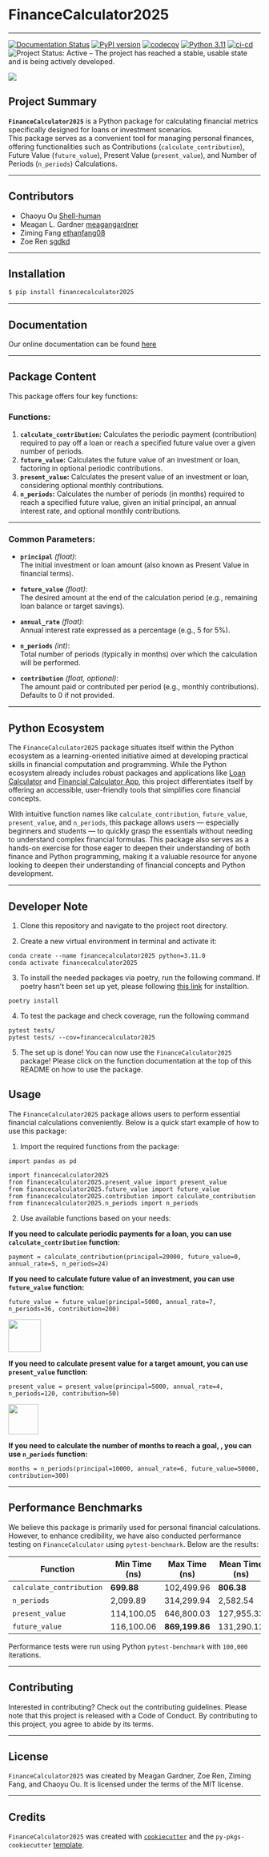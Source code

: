 # **FinanceCalculator2025**

------------------------------------------------------------------------
[![Documentation Status](https://readthedocs.org/projects/financecalculator/badge/?version=latest)](https://financecalculator.readthedocs.io/en/latest/?badge=latest)
[![PyPI version](https://img.shields.io/pypi/v/financecalculator2025.svg)](https://pypi.org/project/financecalculator2025/)
[![codecov](https://codecov.io/gh/UBC-MDS/FinanceCalculator2025/graph/badge.svg?token=n9iRr2joRS)](https://codecov.io/gh/UBC-MDS/FinanceCalculator2025)
[![Python 3.11](https://img.shields.io/badge/python-3.11-blue.svg)](https://www.python.org/downloads/release/python-360/)
[![ci-cd](https://github.com/UBC-MDS/financecalculator2025/actions/workflows/ci-cd.yml/badge.svg)](https://github.com/UBC-MDS/financecalculator2025/actions/workflows/ci-cd.yml)
![Project Status: Active – The project has reached a stable, usable state and is being actively developed.](https://www.repostatus.org/badges/latest/active.svg)

<img src="https://github.com/UBC-MDS/FinanceCalculator2025/blob/main/img/finance-calculator-200px.png?raw=true">

## Project Summary

**`FinanceCalculator2025`** is a Python package for calculating financial metrics specifically designed for loans or investment scenarios.\
This package serves as a convenient tool for managing personal finances, offering functionalities such as Contributions (`calculate_contribution`), Future Value (`future_value`), Present Value (`present_value`), and Number of Periods (`n_periods`) Calculations.

------------------------------------------------------------------------

## Contributors

-   Chaoyu Ou [Shell-human](https://github.com/Shell-human)
-   Meagan L. Gardner [meagangardner](https://github.com/meagangardner)
-   Ziming Fang [ethanfang08](https://github.com/ethanfang08)
-   Zoe Ren [sgdkd](https://github.com/sgdkd)

------------------------------------------------------------------------

## Installation

``` bash
$ pip install financecalculator2025
```
------------------------------------------------------------------------

## Documentation
Our online documentation can be found [here](https://financecalculator.readthedocs.io/en/latest/?badge=latest)

------------------------------------------------------------------------

## Package Content

This package offers four key functions:

### **Functions:**

1.  **`calculate_contribution`:** Calculates the periodic payment (contribution) required to pay off a loan or reach a specified future value over a given number of periods.
2.  **`future_value`:** Calculates the future value of an investment or loan, factoring in optional periodic contributions.
3.  **`present_value`:** Calculates the present value of an investment or loan, considering optional monthly contributions.
4.  **`n_periods`:** Calculates the number of periods (in months) required to reach a specified future value, given an initial principal, an annual interest rate, and optional monthly contributions.

------------------------------------------------------------------------

### **Common Parameters:**

-   **`principal`** *(float)*:\
    The initial investment or loan amount (also known as Present Value in financial terms).

-   **`future_value`** *(float)*:\
    The desired amount at the end of the calculation period (e.g., remaining loan balance or target savings).

-   **`annual_rate`** *(float)*:\
    Annual interest rate expressed as a percentage (e.g., 5 for 5%).

-   **`n_periods`** *(int)*:\
    Total number of periods (typically in months) over which the calculation will be performed.

-   **`contribution`** *(float, optional)*:\
    The amount paid or contributed per period (e.g., monthly contributions). Defaults to 0 if not provided.

------------------------------------------------------------------------

## Python Ecosystem

The `FinanceCalculator2025` package situates itself within the Python ecosystem as a learning-oriented initiative aimed at developing practical skills in financial computation and programming. While the Python ecosystem already includes robust packages and applications like [Loan Calculator](https://github.com/yanomateus/loan-calculator) and [Financial Calculator App](https://github.com/dilumdesilva/Financial-Calculator-App), this project differentiates itself by offering an accessible, user-friendly tools that simplifies core financial concepts.   
  
With intuitive function names like `calculate_contribution`, `future_value`, `present_value`, and `n_periods`, this package allows users — especially beginners and students — to quickly grasp the essentials without needing to understand complex financial formulas. This package also serves as a hands-on exercise for those eager to deepen their understanding of both finance and Python programming, making it a valuable resource for anyone looking to deepen their understanding of financial concepts and Python development.

------------------------------------------------------------------------

## Developer Note
1. Clone this repository and navigate to the project root directory.

2. Create a new virtual environment in terminal and activate it:
```
conda create --name financecalculator2025 python=3.11.0
conda activate financecalculator2025
```

3. To install the needed packages via poetry, run the following command. If poetry hasn't been set up yet, please following [this link](https://python-poetry.org/docs/) for installtion.
```
poetry install
```
4. To test the package and check coverage, run the following command
```
pytest tests/
pytest tests/ --cov=financecalculator2025
```
5. The set up is done! You can now use the `FinanceCalculator2025` package! Please click on the function documentation at the top of this README on how to use the package.


## Usage

The `FinanceCalculator2025` package allows users to perform essential financial calculations conveniently. Below is a quick start example of how to use this package:

1. Import the required functions from the package:

```
import pandas as pd

import financecalculator2025
from financecalculator2025.present_value import present_value
from financecalculator2025.future_value import future_value
from financecalculator2025.contribution import calculate_contribution
from financecalculator2025.n_periods import n_periods
```

2. Use available functions based on your needs:

**If you need to calculate periodic payments for a loan, you can use `calculate_contribution` function:**

```
payment = calculate_contribution(principal=20000, future_value=0, annual_rate=5, n_periods=24)
```
  
**If you need to calculate future value of an investment, you can use `future_value` function:**

```
future_value = future_value(principal=5000, annual_rate=7, n_periods=36, contribution=200)
```

<img src="https://github.com/UBC-MDS/FinanceCalculator2025/blob/main/img/fv_df_output.png?raw=true" height="65">
  
**If you need to calculate present value for a target amount, you can use `present_value` function:**

```
present_value = present_value(principal=5000, annual_rate=4, n_periods=120, contribution=50)
```

<img src="https://github.com/UBC-MDS/FinanceCalculator2025/blob/main/img/pv_df_output.png?raw=true" height="60">
  
**If you need to calculate the number of months to reach a goal, , you can use `n_periods` function:**

```
months = n_periods(principal=10000, annual_rate=6, future_value=50000, contribution=300)
```

------------------------------------------------------------------------

## Performance Benchmarks

We believe this package is primarily used for personal financial calculations. However, to enhance credibility, we have also conducted performance testing on `FinanceCalculator` using `pytest-benchmark`. Below are the results:

| Function | Min Time (ns) | Max Time (ns) | Mean Time (ns) | StdDev (ns) | OPS (Kops/s) |
|----------|-------------|-------------|-------------|-------------|-------------|
| `calculate_contribution` | **699.88** | 102,499.96 | **806.38** | 508.71 | **1,240.09** |
| `n_periods` | 2,099.89 | 314,299.94 | 2,582.54 | 2,783.13 | 387.21 |
| `present_value` | 114,100.05 | 646,800.03 | 127,955.33 | 45,888.68 | 7.81 |
| `future_value` | 116,100.06 | **869,199.86** | 131,290.12 | 43,567.95 | 7.61 |

Performance tests were run using Python `pytest-benchmark` with `100,000` iterations.

------------------------------------------------------------------------

## Contributing

Interested in contributing? Check out the contributing guidelines. Please note that this project is released with a Code of Conduct. By contributing to this project, you agree to abide by its terms.

------------------------------------------------------------------------

## License

`FinanceCalculator2025` was created by Meagan Gardner, Zoe Ren, Ziming Fang, and Chaoyu Ou. It is licensed under the terms of the MIT license.

------------------------------------------------------------------------

## Credits

`FinanceCalculator2025` was created with [`cookiecutter`](https://cookiecutter.readthedocs.io/en/latest/) and the `py-pkgs-cookiecutter` [template](https://github.com/py-pkgs/py-pkgs-cookiecutter).
